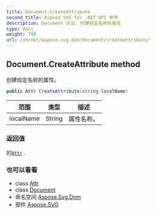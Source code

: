 ```yaml
---
title: Document.CreateAttribute
second_title: Aspose.SVG for .NET API 参考
description: Document 方法. 创建给定名称的属性
type: docs
weight: 790
url: /zh/net/aspose.svg.dom/document/createattribute/
---
```

## Document.CreateAttribute method

创建给定名称的属性。

```csharp
public Attr CreateAttribute(string localName)
```

| 范围 | 类型 | 描述 |
| --- | --- | --- |
| localName | String | 属性名称。 |

### 返回值

的[`Attr`](../../attr/) .

### 也可以看看

* class [Attr](../../attr/)
* class [Document](../)
* 命名空间 [Aspose.Svg.Dom](../../document/)
* 部件 [Aspose.SVG](../../../)


